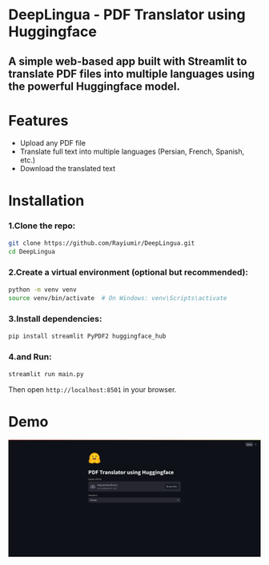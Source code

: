 # DeepLingua - PDF Translator using Huggingface

A simple web-based app built with **Streamlit** to translate PDF files into multiple languages using the powerful **Huggingface** model.
---

# Features

- Upload any PDF file
- Translate full text into multiple languages (Persian, French, Spanish, etc.)
- Download the translated text

# Installation

### 1.Clone the repo:

```bash
git clone https://github.com/Rayiumir/DeepLingua.git
cd DeepLingua
```

### 2.Create a virtual environment (optional but recommended):

```bash
python -m venv venv
source venv/bin/activate  # On Windows: venv\Scripts\activate
```

### 3.Install dependencies:

```bash
pip install streamlit PyPDF2 huggingface_hub
```

### 4.and Run:

```bash
streamlit run main.py
```
Then open `http://localhost:8501` in your browser.

# Demo

<div align="center">
    <a href="https://github.com/Rayiumir/DeepLingua" target="_blank">
        <img src="./img/Screenshots.png" alt="DeepLingua">
    </a>
</div>


